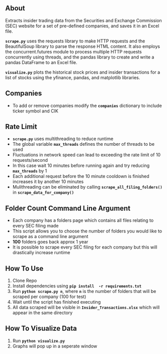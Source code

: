 ## About
Extracts insider trading data from the Securities and Exchange Commission (SEC) website for a set of pre-defined companies, and saves it in an Excel file.

**`scrape.py`** uses the requests library to make HTTP requests and the BeautifulSoup library to parse the response HTML content. It also employs the concurrent.futures module to process multiple HTTP requests concurrently using threads, and the pandas library to create and write a pandas DataFrame to an Excel file.

**`visualize.py`** plots the historical stock prices and insider transactions for a list of stocks using the yfinance, pandas, and matplotlib libraries. 

## Companies
- To add or remove companies modify the **`companies`** dictionary to include ticker symbol and CIK

## Rate Limit 
- **`scrape.py`** uses multithreading to reduce runtime
- The global variable **`max_threads`** defines the number of threads to be used
- Fluctuations in network speed can lead to exceeding the rate limit of 10 requests/second
- In this case wait 10 minutes before running again and try reducing **`max_threads`** by 1
- Each additional request before the 10 minute cooldown is finished increases it by another 10 minutes
- Mulithreading can be eliminated by calling **`scrape_all_filing_folders()`** in **`scrape_data_for_company()`**

## Folder Count Command Line Argument
- Each company has a folders page which contains all files relating to every SEC filing made 
- This script allows you to choose the number of folders you would like to scrape as a command line argument
- **100** folders goes back approx 1 year
- It is possible to scrape every SEC filing for each company but this will drastically increase runtime 

## How To Use 
1. Clone Repo
2. Install dependencies using **`pip install  -r requirements.txt`**
3. Run **`python scrape.py n`**, where **`n`** is the number of folders that will be scraped per company (100 for test)
4. Wait until the script has finished executing
5. All data scraped will be visible in **`Insider_Transactions.xlsx`** which will appear in the same directory

## How To Visualize Data
1. Run **`python visualize.py`** 
2. Graphs will pop up in a seperate window
